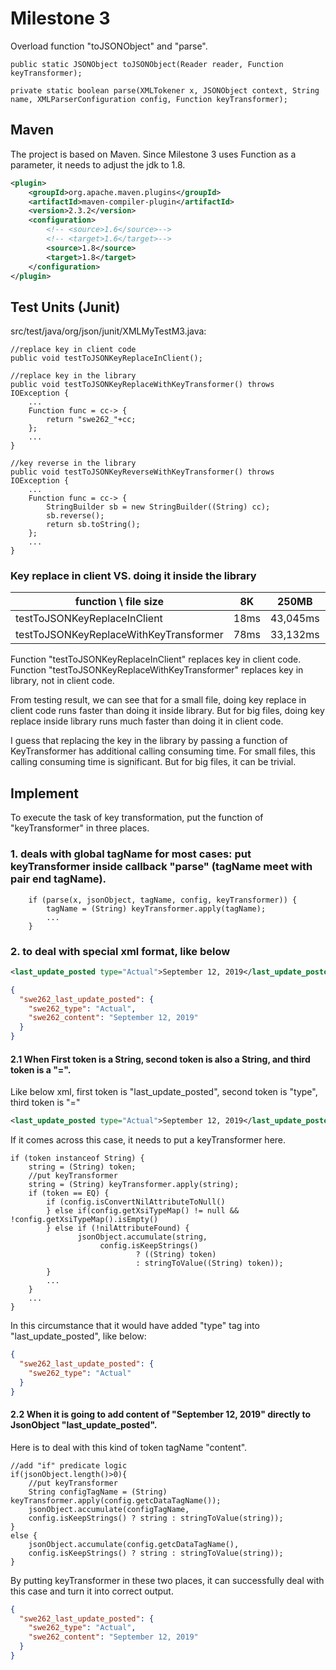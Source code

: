 <h1>Milestone 3</h1>

Overload function "toJSONObject" and "parse".

```
public static JSONObject toJSONObject(Reader reader, Function keyTransformer);

private static boolean parse(XMLTokener x, JSONObject context, String name, XMLParserConfiguration config, Function keyTransformer);
```


<h2>Maven</h2>
The project is based on Maven. 
Since Milestone 3 uses Function as a parameter, it needs to adjust the jdk to 1.8.

```xml
<plugin>
    <groupId>org.apache.maven.plugins</groupId>
    <artifactId>maven-compiler-plugin</artifactId>
    <version>2.3.2</version>
    <configuration>
        <!-- <source>1.6</source>-->
        <!-- <target>1.6</target>-->
        <source>1.8</source>
        <target>1.8</target>
    </configuration>
</plugin>
```

<h2>Test Units (Junit)</h2>

<p>src/test/java/org/json/junit/XMLMyTestM3.java:</p>

```
//replace key in client code
public void testToJSONKeyReplaceInClient();

//replace key in the library
public void testToJSONKeyReplaceWithKeyTransformer() throws IOException {
    ...
    Function func = cc-> {
        return "swe262_"+cc;
    };
    ...
}

//key reverse in the library
public void testToJSONKeyReverseWithKeyTransformer() throws IOException {
    ...
    Function func = cc-> {
        StringBuilder sb = new StringBuilder((String) cc);
        sb.reverse();
        return sb.toString();
    };
    ...
}
```


<h3>Key replace in client VS. doing it inside the library</h3>

| function \ file size | 8K | 250MB | 490MB |
| ---       | ---    | ---     | ---     |
| testToJSONKeyReplaceInClient | 18ms   | 43,045ms    | 103,838ms   |
| testToJSONKeyReplaceWithKeyTransformer | 78ms    | 33,132ms    | 89,854ms  |

Function "testToJSONKeyReplaceInClient" replaces key in client code. 
Function "testToJSONKeyReplaceWithKeyTransformer" replaces key in library, not in client code.

From testing result, we can see that for a small file, doing key replace in client code runs faster than doing it inside library.
But for big files, doing key replace inside library runs much faster than doing it in client code.

I guess that replacing the key in the library by passing a function of KeyTransformer has additional calling consuming time. 
For small files, this calling consuming time is significant. But for big files, it can be trivial. 


<h2>Implement</h2>

To execute the task of key transformation, put the function of "keyTransformer" in three places.

<h3>1. deals with global tagName for most cases: put keyTransformer inside callback "parse" (tagName meet with pair end tagName).</h3>

```
    if (parse(x, jsonObject, tagName, config, keyTransformer)) {
        tagName = (String) keyTransformer.apply(tagName);
        ...
    }
```

<h3>2. to deal with special xml format, like below</h3>

```xml
<last_update_posted type="Actual">September 12, 2019</last_update_posted>
```

```json
{
  "swe262_last_update_posted": {
    "swe262_type": "Actual",
    "swe262_content": "September 12, 2019"
  }
}
```

<h4>2.1 When First token is a String, second token is also a String, and third token is a "=".</h4>

Like below xml, first token is "last_update_posted", second token is "type", third token is "="

```xml
<last_update_posted type="Actual">September 12, 2019</last_update_posted>
```

If it comes across this case, it needs to put a keyTransformer here.

```
if (token instanceof String) {
    string = (String) token;
    //put keyTransformer
    string = (String) keyTransformer.apply(string);
    if (token == EQ) {
        if (config.isConvertNilAttributeToNull()
        } else if(config.getXsiTypeMap() != null && !config.getXsiTypeMap().isEmpty()
        } else if (!nilAttributeFound) {
               jsonObject.accumulate(string,
                    config.isKeepStrings()
                            ? ((String) token)
                            : stringToValue((String) token));
        }
        ...
    }
    ...
}
```

In this circumstance that it would have added "type" tag into "last_update_posted", like below:

```json
{
  "swe262_last_update_posted": {
    "swe262_type": "Actual"
  }
}
```

<h4>2.2 When it is going to add content of "September 12, 2019" directly to JsonObject "last_update_posted".</h4>

Here is to deal with this kind of token tagName "content".

```
//add "if" predicate logic
if(jsonObject.length()>0){
    //put keyTransformer
    String configTagName = (String) keyTransformer.apply(config.getcDataTagName());
    jsonObject.accumulate(configTagName,
    config.isKeepStrings() ? string : stringToValue(string));
}
else {
    jsonObject.accumulate(config.getcDataTagName(),
    config.isKeepStrings() ? string : stringToValue(string));
}
```

By putting keyTransformer in these two places, it can successfully deal with this case and turn it into correct output.

```json
{
  "swe262_last_update_posted": {
    "swe262_type": "Actual",
    "swe262_content": "September 12, 2019"
  }
}
```

